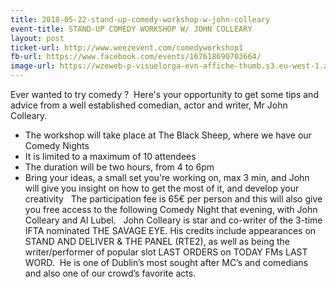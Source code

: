 ```yaml
---
title: 2018-05-22-stand-up-comedy-workshop-w-john-colleary
event-title: STAND-UP COMEDY WORKSHOP W/ JOHN COLLEARY
layout: post
ticket-url: http://www.weezevent.com/comedyworkshop1
fb-url: https://www.facebook.com/events/167618690703664/
image-url: https://wzeweb-p-visuelorga-evn-affiche-thumb.s3.eu-west-1.amazonaws.com/affiche_326711.thumb53700.1520680964.jpg
---
```

Ever wanted to try comedy ?  Here's your opportunity to get some tips and advice from a well established comedian, actor and writer, Mr John Colleary.
 
- The workshop will take place at The Black Sheep, where we have our Comedy Nights
 
- It is limited to a maximum of 10 attendees
 
- The duration will be two hours, from 4 to 6pm
 
- Bring your ideas, a small set you're working on, max 3 min, and John will give you insight on how to get the most of it, and develop your creativity
 
The participation fee is 65€ per person and this will also give you free access to the following Comedy Night that evening, with John Colleary and Al Lubel.
 
John Colleary is star and co-writer of the 3-time IFTA nominated THE SAVAGE EYE. His credits include appearances on STAND AND DELIVER & THE PANEL (RTE2), as well as being the writer/performer of popular slot LAST ORDERS on TODAY FMs LAST WORD.  He is one of Dublin’s most sought after MC’s and comedians and also one of our crowd’s favorite acts.
